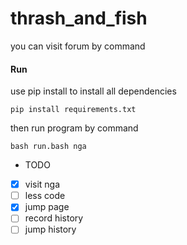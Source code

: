 # thrash_and_fish

you can visit forum by command

#### Run

use pip install to install all dependencies

`pip install requirements.txt`

then run program by command

`bash run.bash nga`



- TODO
- [x] visit nga
- [ ] less code
- [x] jump page
- [ ] record history
- [ ] jump history
